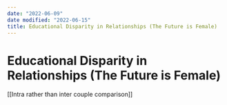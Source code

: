 ```yaml
---
date: "2022-06-09"
date modified: "2022-06-15"
title: Educational Disparity in Relationships (The Future is Female)
---
```


# Educational Disparity in Relationships (The Future is Female)
[[Intra rather than inter couple comparison]]
